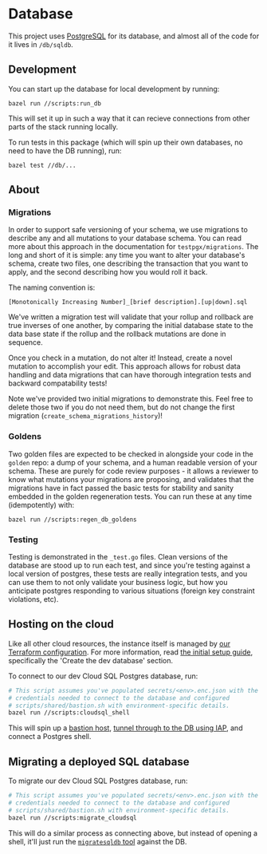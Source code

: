 # Database

This project uses [PostgreSQL](https://www.postgresql.org/) for its
database, and almost all of the code for it lives in `/db/sqldb`.

## Development

You can start up the database for local development by running:

```
bazel run //scripts:run_db 
```

This will set it up in such a way that it can recieve
connections from other parts of the stack running locally.

To run tests in this package (which will spin up their own databases,
no need to have the DB running), run:

```
bazel test //db/...
```

## About

### Migrations

In order to support safe versioning of your schema, we use migrations
to describe any and all mutations to your database schema. You can read
more about this approach in the documentation for `testpgx/migrations`.
The long and short of it is simple: any time you want to alter your
database's schema, create two files, one describing the transaction that
you want to apply, and the second describing how you would roll it back. 

The naming convention is:

```
[Monotonically Increasing Number]_[brief description].[up|down].sql
```

We've written a migration test will validate that your rollup and rollback
are true inverses of one another, by comparing the initial database state
to the data base state if the rollup and the rollback mutations are done in
sequence.

Once you check in a mutation, do not alter it! Instead, create a novel 
mutation to accomplish your edit. This approach allows for robust data
handling and data migrations that can have thorough integration tests
and backward compatability tests!

Note we've provided two initial migrations to demonstrate this. Feel free
to delete those two if you do not need them, but do not change the first 
migration (`create_schema_migrations_history`)!

### Goldens

Two golden files are expected to be checked in alongside your code in
the `golden` repo: a dump of your schema, and a human readable version
of your schema. These are purely for code review purposes - it allows
a reviewer to know what mutations your migrations are proposing, and
validates that the migrations have in fact passed the basic tests for
stability and sanity embedded in the golden regeneration tests. You can
run these at any time (idempotently) with:

```
bazel run //scripts:regen_db_goldens
```

### Testing

Testing is demonstrated in the `_test.go` files. Clean versions of
the database are stood up to run each test, and since you're testing
against a local version of postgres, these tests are really 
integration tests, and you can use them to not only validate your
business logic, but how you anticipate postgres responding to various
situations (foreign key constraint violations, etc).

## Hosting on the cloud

Like all other cloud resources, the instance itself is managed by
[our Terraform configuration](/terraform/modules/database). For more information,
read [the initial setup guide](/INITIAL_SETUP.md), specifically the 'Create the
dev database' section.

To connect to our dev Cloud SQL Postgres database, run:

```bash
# This script assumes you've populated secrets/<env>.enc.json with the
# credentials needed to connect to the database and configured
# scripts/shared/bastion.sh with environment-specific details.
bazel run //scripts:cloudsql_shell
```

This will spin up a [bastion host](https://en.wikipedia.org/wiki/Bastion_host),
[tunnel through to the DB using
IAP](https://cloud.google.com/iap/docs/using-tcp-forwarding), and connect a
Postgres shell.

## Migrating a deployed SQL database

To migrate our dev Cloud SQL Postgres database, run:

```bash
# This script assumes you've populated secrets/<env>.enc.json with the
# credentials needed to connect to the database and configured
# scripts/shared/bastion.sh with environment-specific details.
bazel run //scripts:migrate_cloudsql
```

This will do a similar process as connecting above, but instead of opening a
shell, it'll just run the [`migratesqldb` tool](/cmd/tools/migratesqldb)
against the DB.
